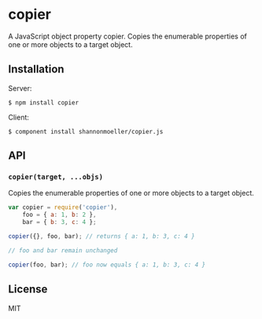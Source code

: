 # copier

  A JavaScript object property copier. Copies the enumerable properties of one or more objects to a target object.

## Installation

  Server:

    $ npm install copier

  Client:

    $ component install shannonmoeller/copier.js

## API

### `copier(target, ...objs)`

  Copies the enumerable properties of one or more objects to a target object.

```js
var copier = require('copier'),
    foo = { a: 1, b: 2 },
    bar = { b: 3, c: 4 };

copier({}, foo, bar); // returns { a: 1, b: 3, c: 4 }

// foo and bar remain unchanged

copier(foo, bar); // foo now equals { a: 1, b: 3, c: 4 }
```

## License

  MIT
